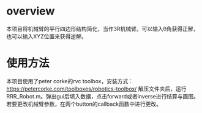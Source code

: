 # overview
 本项目将机械臂的平行四边形结构简化，当作3R机械臂。可以输入θ角获得正解，也可以输入XYZ位置来获得逆解。

# 使用方法
 本项目使用了peter corke的rvc toolbox，安装方式：https://petercorke.com/toolboxes/robotics-toolbox/ 
 解压文件夹后，运行RRR_Robot.m。弹出gui后填入数据，点击forward或者inverse进行结算与画图。若要更改机械臂参数，在两个button的callback函数中进行更改。
